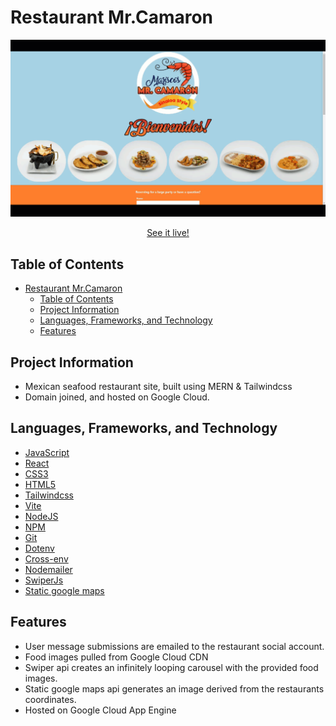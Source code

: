 # Restaurant Mr.Camaron

![gif of restaurant site](mr.camaron-gif.gif)

<p align="center"><a href="" target="_blank">See it live!</a></p>

## Table of Contents

- [Restaurant Mr.Camaron](#restaurant-mrcamaron)
  - [Table of Contents](#table-of-contents)
  - [Project Information](#project-information)
  - [Languages, Frameworks, and Technology](#languages-frameworks-and-technology)
  - [Features](#features)

## Project Information

- Mexican seafood restaurant site, built using MERN & Tailwindcss
- Domain joined, and hosted on Google Cloud.

## Languages, Frameworks, and Technology

- [JavaScript](https://devdocs.io/javascript/)
- [React](https://beta.reactjs.org/)
- [CSS3](https://devdocs.io/css/)
- [HTML5](https://devdocs.io/html/)
- [Tailwindcss](https://tailwindcss.com/)
- [Vite](https://vitejs.dev/)
- [NodeJS](https://nodejs.org/en/docs/)
- [NPM](https://docs.npmjs.com/)
- [Git](https://devdocs.io/git/)
- [Dotenv](https://www.npmjs.com/package/dotenv)
- [Cross-env](https://www.npmjs.com/package/cross-env)
- [Nodemailer](https://nodemailer.com/about/)
- [SwiperJs](https://swiperjs.com/)
- [Static google maps](https://developers.google.com/maps/documentation/maps-static/overview)

## Features

- User message submissions are emailed to the restaurant social account.
- Food images pulled from Google Cloud CDN
- Swiper api creates an infinitely looping carousel with the provided food images.
- Static google maps api generates an image derived from the restaurants coordinates.
- Hosted on Google Cloud App Engine

